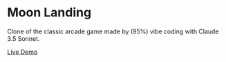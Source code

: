 # Moon Landing

Clone of the classic arcade game made by (95%) vibe coding with Claude 3.5 Sonnet.

[Live Demo](https://zordone.github.io/moon-landing/)
